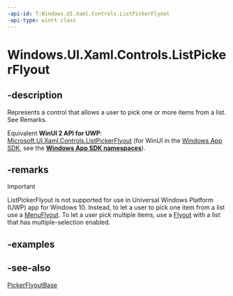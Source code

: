 ```yaml
---
-api-id: T:Windows.UI.Xaml.Controls.ListPickerFlyout
-api-type: winrt class
---
```


<!-- Class syntax.
public class ListPickerFlyout : Windows.UI.Xaml.Controls.Primitives.PickerFlyoutBase, Windows.UI.Xaml.Controls.IListPickerFlyout
-->

# Windows.UI.Xaml.Controls.ListPickerFlyout

## -description

Represents a control that allows a user to pick one or more items from a list. See Remarks.

Equivalent **WinUI 2 API for UWP**: [Microsoft.UI.Xaml.Controls.ListPickerFlyout](/windows/winui/api/microsoft.ui.xaml.controls.listpickerflyout) (for WinUI in the [Windows App SDK](/windows/apps/windows-app-sdk/), see the **[Windows App SDK namespaces](/windows/windows-app-sdk/api/winrt/)**).

## -remarks

> [!IMPORTANT]
> ListPickerFlyout is not supported for use in Universal Windows Platform (UWP) app for Windows 10. Instead, to let a user to pick one item from a list use a [MenuFlyout](menuflyout.md). To let a user pick multiple items, use a [Flyout](flyout.md) with a list that has multiple-selection enabled.

## -examples

## -see-also
[PickerFlyoutBase](../windows.ui.xaml.controls.primitives/pickerflyoutbase.md)
